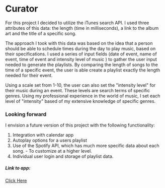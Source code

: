 # Curator

For this project I decided to utilize the iTunes search API. I used three attributes of this data: the length (time in milliseconds), a link to the album art and the title of a specific song.

The approach I took with this data was based on the idea that a person should be able to schedule times during the day to play music, based on their specifications. I used a series of input fields (date of event, name of event, time of event and intensity level of music ) to gather the user input needed to generate the playlists. By comparing the length of songs to the time of a specific event, the user is able create a playlist exactly the length needed for their event.

Using a scale set from 1-10, the user can also set the "intensity level" for their music during an event. These levels are search terms of specific genres. Using my professional experience in the world of music, I set each level of "intensity" based of my extensive knowledge of specific genres.


### Looking forward

I envision a future version of this project with the following functionality:
1. Integration with calendar app
2. Autoplay options for a users playlist
3. Use of the Spotify API, which has much more specific data about each song. - To customize at a higher level.
4. Individual user login and storage of playlist data.

##### Link to app:

[Click Here](https://griffithcaleb.github.io/project_1/index.html)
